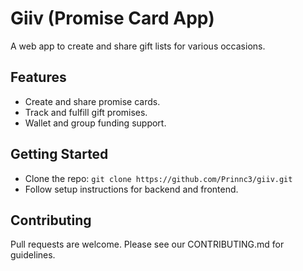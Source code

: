 # Giiv (Promise Card App)
A web app to create and share gift lists for various occasions.

## Features
- Create and share promise cards.
- Track and fulfill gift promises.
- Wallet and group funding support.

## Getting Started
- Clone the repo: `git clone https://github.com/Prinnc3/giiv.git`
- Follow setup instructions for backend and frontend.

## Contributing
Pull requests are welcome. Please see our CONTRIBUTING.md for guidelines.
